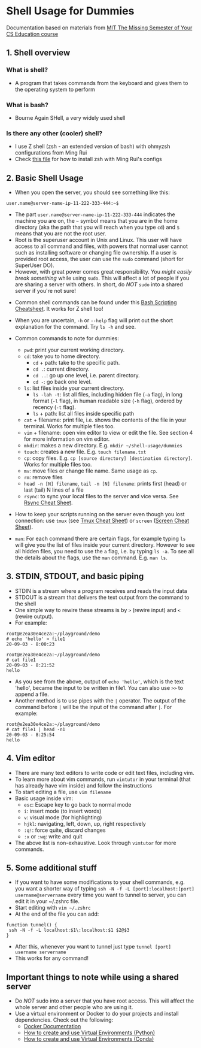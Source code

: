 # Shell Usage for Dummies
Documentation based on materials from [MIT The Missing Semester of Your CS Education course](https://missing.csail.mit.edu)

## 1. Shell overview
### What is shell?
* A program that takes commands from the keyboard and gives them to the operating system to perform
### What is bash?
* Bourne Again SHell, a very widely used shell
### Is there any other (cooler) shell?
* I use Z shell (zsh - an extended version of bash) with ohmyzsh configurations from Ming Rui 
* Check [this file](https://github.com/yoongtr/Shell-Usage-Documentation/blob/master/How%20to%20install%20ZSH%20with%20docker.md) for how to install zsh with Ming Rui's configs

## 2. Basic Shell Usage
* When you open the server, you should see something like this:
 ```shell
 user.name@server-name-ip-11-222-333-444:~$
 ```
  - The part `user.name@server-name-ip-11-222-333-444` indicates the machine you are on, the `~` symbol means that you are in the home directory (aka the path that you will reach when you type `cd`) and `$` means that you are not the root user.
  - Root is the superuser account in Unix and Linux. This user will have access to all command and files, with powers that normal user cannot such as installing software or changing file ownership. If a user is provided root access, the user can use the `sudo` command (short for SuperUser DO). 
  - However, with great power comes great responsibility. You _might easily break something_ while using `sudo`. This will affect a lot of people if you are sharing a server with others. In short, do _NOT_ `sudo` into a shared server if you're not sure!

* Common shell commands can be found under this [Bash Scripting Cheatsheet](https://devhints.io/bash). It works for Z shell too!

* When you are uncertain, `-h` or `--help` flag will print out the short explanation for the command. Try `ls -h` and see.

* Common commands to note for dummies:
  - `pwd`: print your current working directory.
  - `cd`: take you to home directory.
      - `cd` + path: take to the specific path.
      - `cd .`: current directory.
      - `cd ..`: go up one level, i.e. parent directory.
      - `cd -`: go back one level.
  - `ls`: list files inside your current directory.
      - `ls -lah -t`: list all files, including hidden file (`-a` flag), in long format (`-l` flag), in human readable size (`-h` flag), ordered by recency (`-t` flag).
      - `ls` + path: list all files inside specific path
  - `cat` + filename: print file, i.e. shows the contents of the file in your terminal. Works for multiple files too.
  - `vim` + filename: open vim editor to view or edit the file. See section 4 for more information on vim editor.
  - `mkdir`: makes a new directory. E.g. `mkdir ~/shell-usage/dummies`
  - `touch`: creates a new file. E.g. `touch filename.txt`
  - `cp`: copy files. E.g. `cp [source directory] [destination directory]`. Works for multiple files too.
  - `mv`: move files or change file name. Same usage as `cp`.
  - `rm`: remove files
  - `head -n [N] filename`, `tail -n [N] filename`: prints first (head) or last (tail) N lines of a file
  - `rsync`: to sync your local files to the server and vice versa. See [Rsync Cheat Sheet](https://devhints.io/rsync).
  
* How to keep your scripts running on the server even though you lost connection: use `tmux` (see [Tmux Cheat Sheet](https://tmuxcheatsheet.com)) or `screen` ([Screen Cheat Sheet](https://gist.github.com/jctosta/af918e1618682638aa82)).
  
* `man`: For each command there are certain flags, for example typing `ls` will give you the list of files inside your current directory. However to see all hidden files, you need to use the `a` flag, i.e. by typing `ls -a`. To see all the details about the flags, use the `man` command. E.g. `man ls`.

## 3. STDIN, STDOUT, and basic piping
* STDIN is a stream where a program receives and reads the input data
* STDOUT is a stream that delivers the text output from the command to the shell
* One simple way to rewire these streams is by `>` (rewire input) and `<` (rewire output).
* For example:
```shell
root@e2ea30e4ce2a:~/playground/demo
# echo 'hello' > file1                                                                             20-09-03 - 8:00:23

root@e2ea30e4ce2a:~/playground/demo
# cat file1                                                                                        20-09-03 - 8:21:52
hello
```
* As you see from the above, output of `echo 'hello'`, which is the text 'hello', became the input to be written in file1. You can also use `>>` to append a file.
* Another method is to use pipes with the `|` operator. The output of the command before `|` will be the input of the command after `|`. For example:
```shell
root@e2ea30e4ce2a:~/playground/demo
# cat file1 | head -n1                                                                             20-09-03 - 8:25:54
hello
```

## 4. Vim editor
* There are many text editors to write code or edit text files, including vim.
* To learn more about vim commands, run `vimtutor` in your terminal (that has already have vim inside) and follow the instructions
* To start editing a file, use `vim filename`
* Basic usage inside vim:
  - `esc`: Escape key to go back to normal mode
  - `i`: insert mode (to insert words)
  - `v`: visual mode (for highlighting)
  - `hjkl`: navigating, left, down, up, right respectively
  - `:q!`: force quite, discard changes
  - `:x` or `:wq`: write and quit
* The above list is non-exhaustive. Look through `vimtutor` for more commands.

## 5. Some additional stuff
* If you want to have some modifications to your shell commands, e.g. you want a shorter way of typing `ssh -N -f -L [port]:localhost:[port] username@servername` every time you want to tunnel to server, you can edit it in your ~/.zshrc file.
* Start editing with `vim ~/.zshrc`
* At the end of the file you can add:
```shell
function tunnel() {
 ssh -N -f -L localhost:$1\:localhost:$1 $2@$3
}
```
* After this, whenever you want to tunnel just type `tunnel [port] username servername`
* This works for any command!

## Important things to note while using a shared server
* Do _NOT_ sudo into a server that you have root access. This will affect the whole server and other people who are using it.
* Use a virtual environment or Docker to do your projects and install dependencies. Check out the following:
  - [Docker Documentation](https://docs.docker.com/reference/)
  - [How to create and use Virtual Environments (Python)](https://realpython.com/python-virtual-environments-a-primer/#why-the-need-for-virtual-environments)
  - [How to create and use Virtual Environments (Conda)](https://docs.conda.io/projects/conda/en/latest/user-guide/tasks/manage-environments.html)
